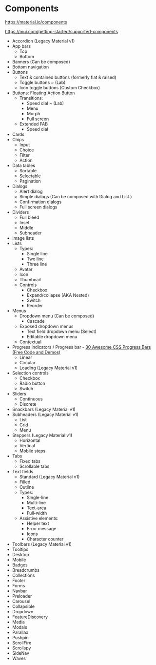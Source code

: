 # Components

<https://material.io/components>

<https://mui.com/getting-started/supported-components>

- Accordion (Legacy Material v1)
- App bars
  - Top
  - Bottom
- Banners (Can be composed)
- Bottom navigation
- Buttons
  - Text & contained buttons (formerly flat & raised)
  - Toggle buttons ~ (Lab)
  - Icon toggle buttons (Custom Checkbox)
- Buttons: Floating Action Button
  - Transitions:
    - Speed dial ~ (Lab)
    - Menu
    - Morph
    - Full screen
  - Extended FAB
    - Speed dial
- Cards
- Chips
  - Input
  - Choice
  - Filter
  - Action
- Data tables
  - Sortable
  - Selectable
  - Pagination
- Dialogs
  - Alert dialog
  - Simple dialogs (Can be composed with Dialog and List.)
  - Confirmation dialogs
  - Full screen dialogs
- Dividers
  - Full bleed
  - Inset
  - Middle
  - Subheader
- Image lists
- Lists
  - Types:
    - Single line
    - Two line
    - Three line
  - Avatar
  - Icon
  - Thumbnail
  - Controls
    - Checkbox
    - Expand/collapse (AKA Nested)
    - Switch
    - Reorder
- Menus
  - Dropdown menu (Can be composed)
    - Cascade
  - Exposed dropdown menus
    - Text field dropdown menu (Select)
    - Editable dropdown menu
  - Contextual
- Progress indicators / Progress bar - [30 Awesome CSS Progress Bars (Free Code and Demos)](https://devsnap.me/css-progress-bars)
  - Linear
  - Circular
  - Loading (Legacy Material v1)
- Selection controls
  - Checkbox
  - Radio button
  - Switch
- Sliders
  - Continuous
  - Discrete
- Snackbars (Legacy Material v1)
- Subheaders (Legacy Material v1)
  - List
  - Grid
  - Menu
- Steppers (Legacy Material v1)
  - Horizontal
  - Vertical
  - Mobile steps
- Tabs
  - Fixed tabs
  - Scrollable tabs
- Text fields
  - Standard (Legacy Material v1)
  - Filled
  - Outline
  - Types:
    - Single-line
    - Multi-line
    - Text-area
    - Full-width
  - Assistive elements:
    - Helper text
    - Error message
    - Icons
    - Character counter
- Toolbars (Legacy Material v1)
- Tooltips
- Desktop
- Mobile
- Badges
- Breadcrumbs
- Collections
- Footer
- Forms
- Navbar
- Preloader
- Carousel
- Collapsible
- Dropdown
- FeatureDiscovery
- Media
- Modals
- Parallax
- Pushpin
- ScrollFire
- Scrollspy
- SideNav
- Waves
